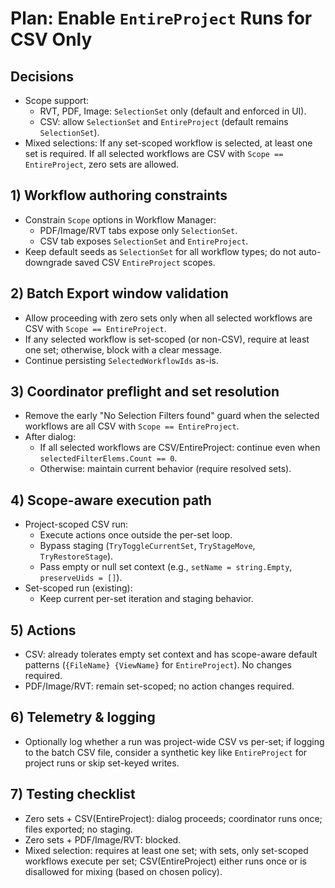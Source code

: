 # Plan: Enable `EntireProject` Runs for CSV Only

## Decisions
- Scope support:
  - RVT, PDF, Image: `SelectionSet` only (default and enforced in UI).
  - CSV: allow `SelectionSet` and `EntireProject` (default remains `SelectionSet`).
- Mixed selections: If any set-scoped workflow is selected, at least one set is required. If all selected workflows are CSV with `Scope == EntireProject`, zero sets are allowed.

## 1) Workflow authoring constraints
- Constrain `Scope` options in Workflow Manager:
  - PDF/Image/RVT tabs expose only `SelectionSet`.
  - CSV tab exposes `SelectionSet` and `EntireProject`.
- Keep default seeds as `SelectionSet` for all workflow types; do not auto-downgrade saved CSV `EntireProject` scopes.

## 2) Batch Export window validation
- Allow proceeding with zero sets only when all selected workflows are CSV with `Scope == EntireProject`.
- If any selected workflow is set-scoped (or non-CSV), require at least one set; otherwise, block with a clear message.
- Continue persisting `SelectedWorkflowIds` as-is.

## 3) Coordinator preflight and set resolution
- Remove the early "No Selection Filters found" guard when the selected workflows are all CSV with `Scope == EntireProject`.
- After dialog:
  - If all selected workflows are CSV/EntireProject: continue even when `selectedFilterElems.Count == 0`.
  - Otherwise: maintain current behavior (require resolved sets).

## 4) Scope-aware execution path
- Project-scoped CSV run:
  - Execute actions once outside the per-set loop.
  - Bypass staging (`TryToggleCurrentSet`, `TryStageMove`, `TryRestoreStage`).
  - Pass empty or null set context (e.g., `setName = string.Empty`, `preserveUids = []`).
- Set-scoped run (existing):
  - Keep current per-set iteration and staging behavior.

## 5) Actions
- CSV: already tolerates empty set context and has scope-aware default patterns (`{FileName} {ViewName}` for `EntireProject`). No changes required.
- PDF/Image/RVT: remain set-scoped; no action changes required.

## 6) Telemetry & logging
- Optionally log whether a run was project-wide CSV vs per-set; if logging to the batch CSV file, consider a synthetic key like `EntireProject` for project runs or skip set-keyed writes.

## 7) Testing checklist
- Zero sets + CSV(EntireProject): dialog proceeds; coordinator runs once; files exported; no staging.
- Zero sets + PDF/Image/RVT: blocked.
- Mixed selection: requires at least one set; with sets, only set-scoped workflows execute per set; CSV(EntireProject) either runs once or is disallowed for mixing (based on chosen policy).

